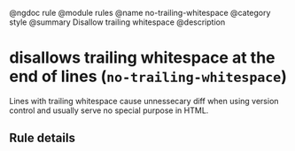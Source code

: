 @ngdoc rule
@module rules
@name no-trailing-whitespace
@category style
@summary Disallow trailing whitespace
@description

# disallows trailing whitespace at the end of lines (`no-trailing-whitespace`)

Lines with trailing whitespace cause unnessecary diff when using version control
and usually serve no special purpose in HTML.

## Rule details
